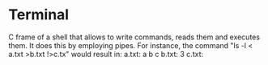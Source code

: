 # Terminal
C frame of a shell that allows to write commands, reads them and executes them. It does this by employing pipes.
For instance, the command "ls -l < a.txt >b.txt !>c.tx" would result in:
a.txt:
a
b
c
b.txt: 3
c.txt:
